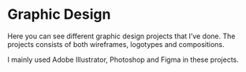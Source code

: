 # Graphic Design

Here you can see different graphic design projects that I’ve done. The projects consists of both wireframes, logotypes and compositions. 

I mainly used Adobe Illustrator, Photoshop and Figma in these projects. 
